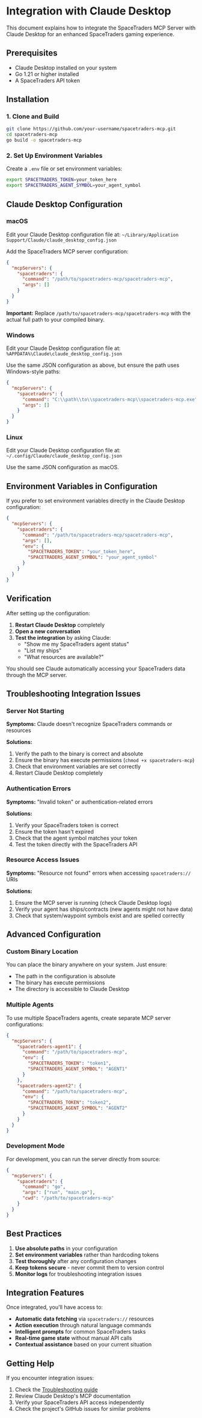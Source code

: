 # Integration with Claude Desktop

This document explains how to integrate the SpaceTraders MCP Server with Claude Desktop for an enhanced SpaceTraders gaming experience.

## Prerequisites

- Claude Desktop installed on your system
- Go 1.21 or higher installed
- A SpaceTraders API token

## Installation

### 1. Clone and Build

```bash
git clone https://github.com/your-username/spacetraders-mcp.git
cd spacetraders-mcp
go build -o spacetraders-mcp
```

### 2. Set Up Environment Variables

Create a `.env` file or set environment variables:

```bash
export SPACETRADERS_TOKEN=your_token_here
export SPACETRADERS_AGENT_SYMBOL=your_agent_symbol
```

## Claude Desktop Configuration

### macOS

Edit your Claude Desktop configuration file at:
`~/Library/Application Support/Claude/claude_desktop_config.json`

Add the SpaceTraders MCP server configuration:

```json
{
  "mcpServers": {
    "spacetraders": {
      "command": "/path/to/spacetraders-mcp/spacetraders-mcp",
      "args": []
    }
  }
}
```

**Important:** Replace `/path/to/spacetraders-mcp/spacetraders-mcp` with the actual full path to your compiled binary.

### Windows

Edit your Claude Desktop configuration file at:
`%APPDATA%\Claude\claude_desktop_config.json`

Use the same JSON configuration as above, but ensure the path uses Windows-style paths:

```json
{
  "mcpServers": {
    "spacetraders": {
      "command": "C:\\path\\to\\spacetraders-mcp\\spacetraders-mcp.exe",
      "args": []
    }
  }
}
```

### Linux

Edit your Claude Desktop configuration file at:
`~/.config/Claude/claude_desktop_config.json`

Use the same JSON configuration as macOS.

## Environment Variables in Configuration

If you prefer to set environment variables directly in the Claude Desktop configuration:

```json
{
  "mcpServers": {
    "spacetraders": {
      "command": "/path/to/spacetraders-mcp/spacetraders-mcp",
      "args": [],
      "env": {
        "SPACETRADERS_TOKEN": "your_token_here",
        "SPACETRADERS_AGENT_SYMBOL": "your_agent_symbol"
      }
    }
  }
}
```

## Verification

After setting up the configuration:

1. **Restart Claude Desktop** completely
2. **Open a new conversation**
3. **Test the integration** by asking Claude:
   - "Show me my SpaceTraders agent status"
   - "List my ships"
   - "What resources are available?"

You should see Claude automatically accessing your SpaceTraders data through the MCP server.

## Troubleshooting Integration Issues

### Server Not Starting

**Symptoms:** Claude doesn't recognize SpaceTraders commands or resources

**Solutions:**
1. Verify the path to the binary is correct and absolute
2. Ensure the binary has execute permissions (`chmod +x spacetraders-mcp`)
3. Check that environment variables are set correctly
4. Restart Claude Desktop completely

### Authentication Errors

**Symptoms:** "Invalid token" or authentication-related errors

**Solutions:**
1. Verify your SpaceTraders token is correct
2. Ensure the token hasn't expired
3. Check that the agent symbol matches your token
4. Test the token directly with the SpaceTraders API

### Resource Access Issues

**Symptoms:** "Resource not found" errors when accessing `spacetraders://` URIs

**Solutions:**
1. Ensure the MCP server is running (check Claude Desktop logs)
2. Verify your agent has ships/contracts (new agents might not have data)
3. Check that system/waypoint symbols exist and are spelled correctly

## Advanced Configuration

### Custom Binary Location

You can place the binary anywhere on your system. Just ensure:
- The path in the configuration is absolute
- The binary has execute permissions
- The directory is accessible to Claude Desktop

### Multiple Agents

To use multiple SpaceTraders agents, create separate MCP server configurations:

```json
{
  "mcpServers": {
    "spacetraders-agent1": {
      "command": "/path/to/spacetraders-mcp",
      "env": {
        "SPACETRADERS_TOKEN": "token1",
        "SPACETRADERS_AGENT_SYMBOL": "AGENT1"
      }
    },
    "spacetraders-agent2": {
      "command": "/path/to/spacetraders-mcp",
      "env": {
        "SPACETRADERS_TOKEN": "token2",
        "SPACETRADERS_AGENT_SYMBOL": "AGENT2"
      }
    }
  }
}
```

### Development Mode

For development, you can run the server directly from source:

```json
{
  "mcpServers": {
    "spacetraders": {
      "command": "go",
      "args": ["run", "main.go"],
      "cwd": "/path/to/spacetraders-mcp"
    }
  }
}
```

## Best Practices

1. **Use absolute paths** in your configuration
2. **Set environment variables** rather than hardcoding tokens
3. **Test thoroughly** after any configuration changes
4. **Keep tokens secure** - never commit them to version control
5. **Monitor logs** for troubleshooting integration issues

## Integration Features

Once integrated, you'll have access to:

- **Automatic data fetching** via `spacetraders://` resources
- **Action execution** through natural language commands
- **Intelligent prompts** for common SpaceTraders tasks
- **Real-time game state** without manual API calls
- **Contextual assistance** based on your current situation

## Getting Help

If you encounter integration issues:

1. Check the [Troubleshooting guide](troubleshooting.md)
2. Review Claude Desktop's MCP documentation
3. Verify your SpaceTraders API access independently
4. Check the project's GitHub issues for similar problems